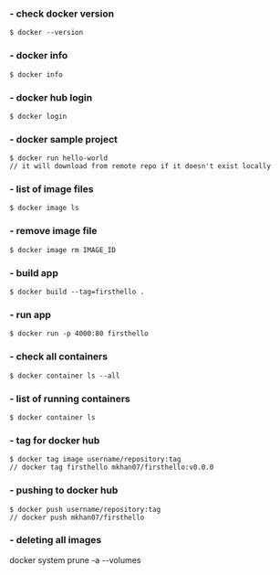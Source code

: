 
### - check docker version
```
$ docker --version
```

### - docker info
```
$ docker info
```

### - docker hub login
```
$ docker login
```

### - docker sample project
```
$ docker run hello-world
// it will download from remote repo if it doesn't exist locally
```

### - list of image files
```
$ docker image ls
```

### - remove image file
```
$ docker image rm IMAGE_ID
```

### - build app
```
$ docker build --tag=firsthello .
```

### - run app
```
$ docker run -p 4000:80 firsthello
```

### - check all containers
```
$ docker container ls --all
```

### - list of running containers
```
$ docker container ls
```

### - tag for docker hub
```
$ docker tag image username/repository:tag
// docker tag firsthello mkhan07/firsthello:v0.0.0
```

### - pushing to docker hub
```
$ docker push username/repository:tag
// docker push mkhan07/firsthello
```

### - deleting all images
docker system prune -a --volumes
